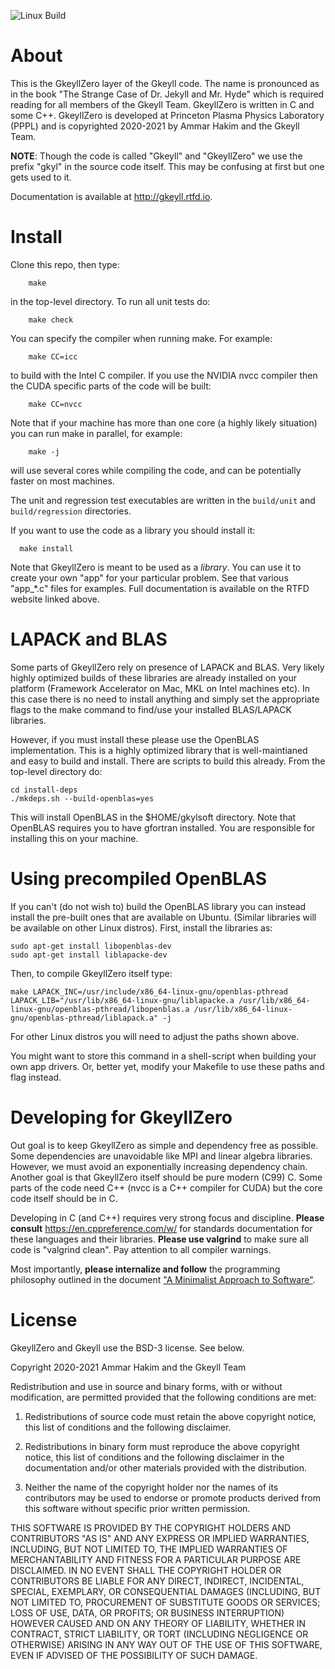 ![Linux Build](https://github.com/ammarhakim/gkylzero/actions/workflows/main.yml/badge.svg)

# About

This is the GkeyllZero layer of the Gkeyll code. The name is
pronounced as in the book "The Strange Case of Dr. Jekyll and
Mr. Hyde" which is required reading for all members of the Gkeyll
Team. GkeyllZero is written in C and some C++. GkeyllZero is developed
at Princeton Plasma Physics Laboratory (PPPL) and is copyrighted
2020-2021 by Ammar Hakim and the Gkeyll Team.

**NOTE**: Though the code is called "Gkeyll" and "GkeyllZero" we use
the prefix "gkyl" in the source code itself. This may be confusing at
first but one gets used to it.

Documentation is available at http://gkeyll.rtfd.io.

# Install

Clone this repo, then type:
```
    make
```
in the top-level directory. To run all unit tests do:
```
    make check
```

You can specify the compiler when running make. For example:
```
    make CC=icc
```
to build with the Intel C compiler. If you use the NVIDIA nvcc
compiler then the CUDA specific parts of the code will be built:
```
    make CC=nvcc
```
Note that if your machine has more than one core (a highly likely
situation) you can run make in parallel, for example:
```
    make -j
```
will use several cores while compiling the code, and can be
potentially faster on most machines.

The unit and regression test executables are written in the
`build/unit` and `build/regression` directories.

If you want to use the code as a library you should install it:
```
  make install
```

Note that GkeyllZero is meant to be used as a *library*. You can use
it to create your own "app" for your particular problem. See that
various "app_*.c" files for examples. Full documentation is available
on the RTFD website linked above.

# LAPACK and BLAS

Some parts of GkeyllZero rely on presence of LAPACK and BLAS. Very
likely highly optimized builds of these libraries are already
installed on your platform (Framework Accelerator on Mac, MKL on Intel
machines etc). In this case there is no need to install anything and
simply set the appropriate flags to the make command to find/use your
installed BLAS/LAPACK libraries.

However, if you must install these please use the OpenBLAS
implementation. This is a highly optimized library that is
well-maintianed and easy to build and install. There are scripts to
build this already.  From the top-level directory do:
```
cd install-deps
./mkdeps.sh --build-openblas=yes
```

This will install OpenBLAS in the $HOME/gkylsoft directory. Note that
OpenBLAS requires you to have gfortran installed. You are responsible
for installing this on your machine.

# Using precompiled OpenBLAS

If you can't (do not wish to) build the OpenBLAS library you can instead install the
pre-built ones that are available on Ubuntu. (Similar libraries will
be available on other Linux distros). First, install the libraries as:
```
sudo apt-get install libopenblas-dev
sudo apt-get install liblapacke-dev
```

Then, to compile GkeyllZero itself type:
```
make LAPACK_INC=/usr/include/x86_64-linux-gnu/openblas-pthread LAPACK_LIB="/usr/lib/x86_64-linux-gnu/liblapacke.a /usr/lib/x86_64-linux-gnu/openblas-pthread/libopenblas.a /usr/lib/x86_64-linux-gnu/openblas-pthread/liblapack.a" -j
```

For other Linux distros you will need to adjust the paths shown above.

You might want to store this command in a shell-script when building
your own app drivers. Or, better yet, modify your Makefile to use
these paths and flag instead.

# Developing for GkeyllZero

Out goal is to keep GkeyllZero as simple and dependency free as
possible. Some dependencies are unavoidable like MPI and linear
algebra libraries. However, we must avoid an exponentially increasing
dependency chain. Another goal is that GkeyllZero itself should be
pure modern (C99) C. Some parts of the code need C++ (nvcc is a C++
compiler for CUDA) but the core code itself should be in C.

Developing in C (and C++) requires very strong focus and
discipline. **Please consult** https://en.cppreference.com/w/ for
standards documentation for these languages and their
libraries. **Please use valgrind** to make sure all code is "valgrind
clean". Pay attention to all compiler warnings.

Most importantly, **please internalize and follow** the programming
philosophy outlined in the document ["A Minimalist Approach to
Software"](http://ammar-hakim.org/minimalist-software.html).

# License

GkeyllZero and Gkeyll use the BSD-3 license. See below.

Copyright 2020-2021 Ammar Hakim and the Gkeyll Team

Redistribution and use in source and binary forms, with or without
modification, are permitted provided that the following conditions are
met:

1. Redistributions of source code must retain the above copyright
   notice, this list of conditions and the following disclaimer.

2. Redistributions in binary form must reproduce the above copyright
   notice, this list of conditions and the following disclaimer in the
   documentation and/or other materials provided with the
   distribution.

3. Neither the name of the copyright holder nor the names of its
   contributors may be used to endorse or promote products derived
   from this software without specific prior written permission.

THIS SOFTWARE IS PROVIDED BY THE COPYRIGHT HOLDERS AND CONTRIBUTORS
"AS IS" AND ANY EXPRESS OR IMPLIED WARRANTIES, INCLUDING, BUT NOT
LIMITED TO, THE IMPLIED WARRANTIES OF MERCHANTABILITY AND FITNESS FOR
A PARTICULAR PURPOSE ARE DISCLAIMED. IN NO EVENT SHALL THE COPYRIGHT
HOLDER OR CONTRIBUTORS BE LIABLE FOR ANY DIRECT, INDIRECT, INCIDENTAL,
SPECIAL, EXEMPLARY, OR CONSEQUENTIAL DAMAGES (INCLUDING, BUT NOT
LIMITED TO, PROCUREMENT OF SUBSTITUTE GOODS OR SERVICES; LOSS OF USE,
DATA, OR PROFITS; OR BUSINESS INTERRUPTION) HOWEVER CAUSED AND ON ANY
THEORY OF LIABILITY, WHETHER IN CONTRACT, STRICT LIABILITY, OR TORT
(INCLUDING NEGLIGENCE OR OTHERWISE) ARISING IN ANY WAY OUT OF THE USE
OF THIS SOFTWARE, EVEN IF ADVISED OF THE POSSIBILITY OF SUCH DAMAGE.
